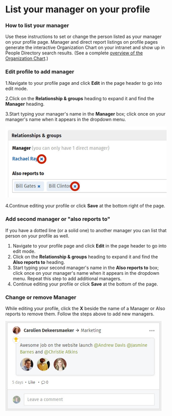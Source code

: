 # List your manager on your profile



### How to list your manager

Use these instructions to set or change the person listed as your manager on your profile page. Manager and direct report listings on profile pages generate the interactive Organization Chart on your intranet and show up in People Directory search results. \(See a complete [overview of the Organization Chart](../basic-features/organization-chart.md).\)

### Edit profile to add manager

1.Navigate to your profile page and click **Edit** in the page header to go into edit mode.

2.Click on the **Relationship & groups** heading to expand it and find the **Manager** heading.

3.Start typing your manager's name in the **Manager** box; click once on your manager's name when it appears in the dropdown menu.  


![](../../.gitbook/assets/1%20%2839%29.jpg)



4.Continue editing your profile or click **Save** at the bottom right of the page.

### Add second manager or "also reports to"

If you have a dotted line \(or a solid one\) to another manager you can list that person on your profile as well.

1. Navigate to your profile page and click **Edit** in the page header to go into edit mode.
2. Click on the **Relationship & groups** heading to expand it and find the **Also reports to** heading.
3. Start typing your second manager's name in the **Also reports to** box; click once on your manager's name when it appears in the dropdown menu. Repeat this step to add additional managers.
4. Continue editing your profile or click **Save** at the bottom of the page.

### Change or remove Manager

While editing your profile, click the **X** beside the name of a Manager or Also reports to remove them. Follow the steps above to add new managers.  
 

![](../../.gitbook/assets/1%20%282%29.jpg)

